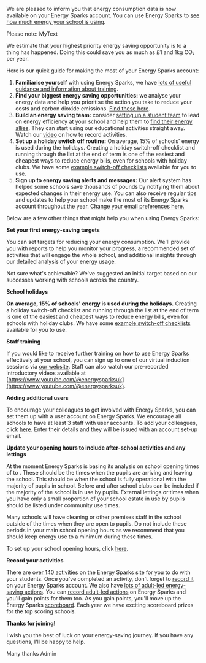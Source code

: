 
We are pleased to inform you that energy consumption data is now available on your Energy Sparks account. You can use Energy Sparks to [see how much energy your school is using](http://localhost/schools/test-school).

Please note: MyText

We estimate that your highest priority energy saving opportunity is to a thing has happened. Doing this could save you as much as £1 and 1kg CO₂ per year.

Here is our quick guide for making the most of your Energy Sparks account:

1. **Familiarise yourself** with using Energy Sparks, we have [lots of useful guidance and information about training](http://localhost/intervention_types/74).
2. **Find your biggest energy saving opportunities:** we analyse your energy data and help you prioritise the action you take to reduce your costs and carbon dioxide emissions. [Find these here](http://localhost/schools/test-school/advice/priorities).
3. **Build an energy saving team:** consider [setting up a student team](http://localhost/activity_types/33) to lead on energy efficiency at your school and help them to [find their energy allies](http://localhost/activity_types/174). They can start using our educational activities straight away. Watch our [video](https://www.youtube.com/watch?v=7tTpe2ur67k&list=PLMAAPNnPXGlyu8fqhXjrZgLDduHDzBIca&index=9) on how to record activities.
4. **Set up a holiday switch off routine:** On average, 15% of schools' energy is used during the holidays. Creating a holiday switch-off checklist and running through the list at the end of term is one of the easiest and cheapest ways to reduce energy bills, even for schools with holiday clubs. We have some [example switch-off checklists](http://localhost/intervention_types/71) available for you to use.
5. **Sign up to energy saving alerts and messages:** Our alert system has helped some schools save thousands of pounds by notifying them about expected changes in their energy use. You can also receive regular tips and updates to help your school make the most of its Energy Sparks account throughout the year. [Change your email preferences here.](http://localhost/profiles)

Below are a few other things that might help you when using Energy Sparks:

**Set your first energy-saving targets**

You can set targets for reducing your energy consumption. We'll provide you with reports to help you monitor your progress, a recommended set of activities that will engage the whole school, and additional insights through our detailed analysis of your energy usage.

Not sure what's achievable? We've suggested an initial target based on our successes working with schools across the country.

**School holidays**

**On average, 15% of schools' energy is used during the holidays.** Creating a holiday switch-off checklist and running through the list at the end of term is one of the easiest and cheapest ways to reduce energy bills, even for schools with holiday clubs. We have some [example switch-off checklists](http://localhost/intervention_types/71) available for you to use.

**Staff training**

If you would like to receive further training on how to use Energy Sparks effectively at your school, you can sign up to one of our virtual induction sessions via [our website](http://localhost/training). Staff can also watch our pre-recorded introductory videos available at [https://www.youtube.com/@energysparksuk](https://www.youtube.com/@energysparksuk).

**Adding additional users**

To encourage your colleagues to get involved with Energy Sparks, you can set them up with a user account on Energy Sparks. We encourage all schools to have at least 3 staff with user accounts. To add your colleagues, click [here](http://localhost/schools/test-school/users). Enter their details and they will be issued with an account set-up email.

**Update your opening hours to include after-school activities and any lettings**

At the moment Energy Sparks is basing its analysis on school opening times of to . These should be the times when the pupils are arriving and leaving the school. This should be when the school is fully operational with the majority of pupils in school. Before and after school clubs can be included if the majority of the school is in use by pupils. External lettings or times when you have only a small proportion of your school estate in use by pupils should be listed under community use times.

Many schools will have cleaning or other premises staff in the school outside of the times when they are open to pupils. Do not include these periods in your main school opening hours as we recommend that you should keep energy use to a minimum during these times.

To set up your school opening hours, click [here](http://localhost/schools/test-school/times/edit).

**Record your activities**

There are [over 140 activities](http://localhost/activity_categories) on the Energy Sparks site for you to do with your students. Once you've completed an activity, don't forget to [record it](http://localhost/activity_categories) on your Energy Sparks account. We also have [lots of adult-led energy-saving actions](http://localhost/intervention_type_groups). You can [record adult-led actions](http://localhost/intervention_type_groups) on Energy Sparks and you'll gain points for them too. As you gain points, you'll move up the Energy Sparks [scoreboard](http://localhost/scoreboards). Each year we have exciting scoreboard prizes for the top scoring schools.

**Thanks for joining!**

I wish you the best of luck on your energy-saving journey. If you have any questions, I'll be happy to help.

Many thanks
Admin